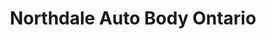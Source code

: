 ---
title: "Northdale Auto Body Ontario"
url: /waterloo/northdale-auto-body-ontario/
shop: Autowerkstatt
---